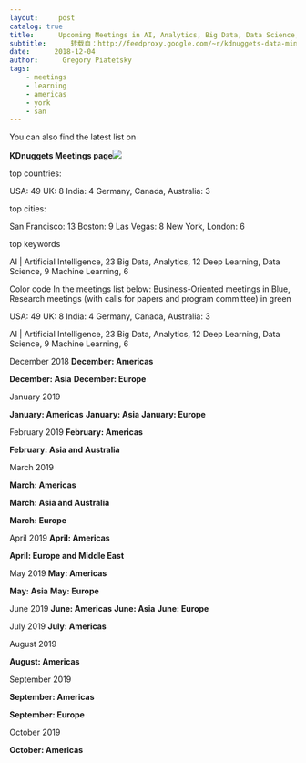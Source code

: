 ```yaml
---
layout:     post
catalog: true
title:      Upcoming Meetings in AI, Analytics, Big Data, Data Science, Deep Learning, Machine Learning： December and Beyond
subtitle:      转载自：http://feedproxy.google.com/~r/kdnuggets-data-mining-analytics/~3/beaj0_Oy5pI/upcoming-meetings-ai-analytics-big-data-science-machine-learning.html
date:      2018-12-04
author:      Gregory Piatetsky
tags:
    - meetings
    - learning
    - americas
    - york
    - san
---
```


You can also find the latest list on 

**KDnuggets Meetings page**![](http://feedproxy.google.com/images/meetings-2018-jan-word-cloud-640.jpg)



top countries:

 USA: 49
 UK: 8
 India: 4
 Germany, Canada, Australia: 3

top cities:

 San Francisco: 13
 Boston: 9
 Las Vegas: 8
 New York, London: 6

top keywords

 AI | Artificial Intelligence, 23
 Big Data, Analytics, 12
 Deep Learning, Data Science, 9
 Machine Learning, 6

Color code In the meetings list below: 
Business-Oriented meetings in Blue, Research meetings (with calls for papers and program committee) in green

 USA: 49
 UK: 8
 India: 4
 Germany, Canada, Australia: 3

 AI | Artificial Intelligence, 23
 Big Data, Analytics, 12
 Deep Learning, Data Science, 9
 Machine Learning, 6

December 2018
**December: Americas**


**December: Asia**
**December: Europe**


January 2019


**January: Americas**
**January: Asia**
**January: Europe**


February 2019
**February: Americas**


**February: Asia and Australia**


March 2019


**March: Americas**


**March: Asia and Australia**


**March: Europe**


April 2019
**April: Americas**


**April: Europe and Middle East**


May 2019
**May: Americas**


**May: Asia**
**May: Europe**


June 2019
**June: Americas**
**June: Asia**
**June: Europe**


July 2019
**July: Americas**


August 2019


**August: Americas**


September 2019


**September: Americas**


**September: Europe**


October 2019


**October: Americas** 






